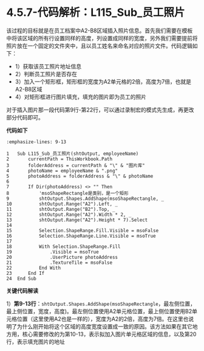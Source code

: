 # 4.5.7-代码解析：L115_Sub_员工照片

该过程的目标就是在员工档案中A2-B8区域插入照片信息。首先我们需要在模板中将该区域的所有行设置同样的高度，列设置成同样的宽度，另外我们需要提前将照片放在一个固定的文件夹中，且以员工姓名来命名对应的照片文件。代码逻辑如下：

- 1）获取该员工照片地址信息
- 2）判断员工照片是否存在
- 3）加入一个矩形框，矩形框的宽度为A2单元格的2倍，高度为7倍，也就是A2-B8区域
- 4）对矩形框进行图片填充，填充的图片即为员工的照片

对于插入图片那一段代码第9行-第22行，可以通过录制宏的模式先生成，再更改部分代码即可。

**代码如下**

```{code-block} basic
:emphasize-lines: 9-13

1   Sub L115_Sub_员工照片(shtOutput, employeeName)
2       currentPath = ThisWorkbook.Path
3       folderAddress = currentPath & "\" & "图片库"
4       photoName = employeeName & ".png"
5       photoAddress = folderAddress & "\" & photoName
6       
7       If Dir(photoAddress) <> "" Then
8           'msoShapeRectangle是类别，是一个矩形
9           shtOutput.Shapes.AddShape(msoShapeRectangle, _
10          shtOutput.Range("A2").Left, _
11          shtOutput.Range("B2").Top, _
12          shtOutput.Range("A2").Width * 2, _
13          shtOutput.Range("A2").Height * 7).Select
14      
15          Selection.ShapeRange.Fill.Visible = msoFalse
16          Selection.ShapeRange.Line.Visible = msoTrue
17      
18          With Selection.ShapeRange.Fill
19              .Visible = msoTrue
20              .UserPicture photoAddress
21              .TextureTile = msoFalse
22          End With
23      End If
24  End Sub

```

**关键代码解读**

1）**第9-13行**：`shtOutput.Shapes.AddShape(msoShapeRectangle`，最左侧位置，最上侧位置，宽度，高度)。最左侧位置使用A2单元格位置，最上侧位置使用B2单元格位置（这里使用A2也是一样的），宽度为A2的2倍，高度为7倍。在这里也说明了为什么刚开始将这个区域的高度宽度设置成一致的原因。该方法如果在其它地方用，核心需要修改的为第10-13，表示拟加入图片单元格区域的信息，以及第20行，表示填充图片的地址